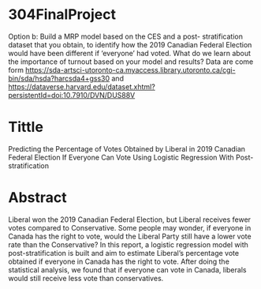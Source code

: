 # 304FinalProject
Option b: Build a MRP model based on the CES and a post- stratification dataset that you obtain, to identify how the 2019 Canadian Federal Election would have been different if ‘everyone’ had voted. What do we learn about the importance of turnout based on your model and results?
Data are come form https://sda-artsci-utoronto-ca.myaccess.library.utoronto.ca/cgi-bin/sda/hsda?harcsda4+gss30 and https://dataverse.harvard.edu/dataset.xhtml?persistentId=doi:10.7910/DVN/DUS88V
# Tittle

Predicting the Percentage of Votes Obtained by Liberal in 2019 Canadian Federal Election If Everyone Can Vote Using Logistic Regression With Post-stratification

# Abstract
Liberal won the 2019 Canadian Federal Election, but Liberal receives fewer votes compared to Conservative. Some people may wonder, if everyone in Canada has the right to vote, would the Liberal Party still have a lower vote rate than the Conservative? In this report, a logistic regression model with post-stratification is built and aim to estimate Liberal’s percentage vote obtained if everyone in Canada has the right to vote. After doing the statistical analysis, we found that if everyone can vote in Canada, liberals would still receive less vote than conservatives.
